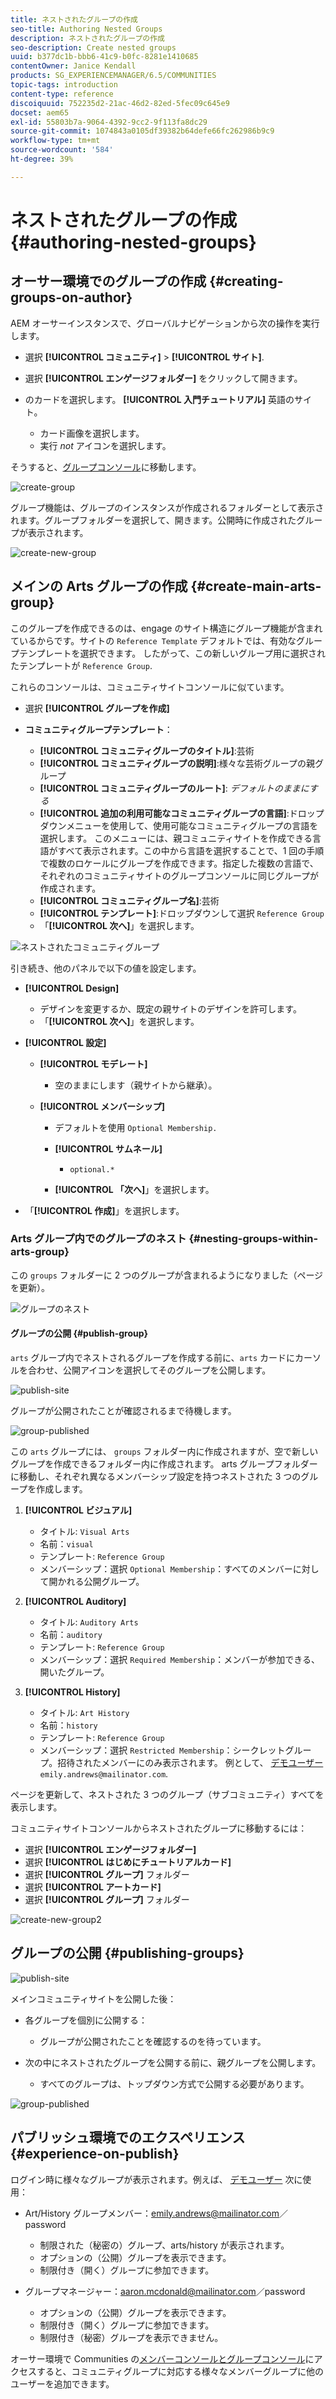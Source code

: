 ```yaml
---
title: ネストされたグループの作成
seo-title: Authoring Nested Groups
description: ネストされたグループの作成
seo-description: Create nested groups
uuid: b377dc1b-bbb6-41c9-b0fc-8281e1410685
contentOwner: Janice Kendall
products: SG_EXPERIENCEMANAGER/6.5/COMMUNITIES
topic-tags: introduction
content-type: reference
discoiquuid: 752235d2-21ac-46d2-82ed-5fec09c645e9
docset: aem65
exl-id: 55803b7a-9064-4392-9cc2-9f113fa8dc29
source-git-commit: 1074843a0105df39382b64defe66fc262986b9c9
workflow-type: tm+mt
source-wordcount: '584'
ht-degree: 39%

---
```


# ネストされたグループの作成{#authoring-nested-groups}

## オーサー環境でのグループの作成 {#creating-groups-on-author}

AEM オーサーインスタンスで、グローバルナビゲーションから次の操作を実行します。

* 選択 **[!UICONTROL コミュニティ]** > **[!UICONTROL サイト]**.
* 選択 **[!UICONTROL エンゲージフォルダー]** をクリックして開きます。
* のカードを選択します。 **[!UICONTROL 入門チュートリアル]** 英語のサイト。

   * カード画像を選択します。
   * 実行 *not* アイコンを選択します。

そうすると、[グループコンソール](/help/communities/groups.md)に移動します。

![create-group](assets/create-group.png)

グループ機能は、グループのインスタンスが作成されるフォルダーとして表示されます。グループフォルダーを選択して、開きます。公開時に作成されたグループが表示されます。

![create-new-group](assets/create-new-group.png)

## メインの Arts グループの作成 {#create-main-arts-group}

このグループを作成できるのは、engage のサイト構造にグループ機能が含まれているからです。サイトの `Reference Template` デフォルトでは、有効なグループテンプレートを選択できます。 したがって、この新しいグループ用に選択されたテンプレートが `Reference Group`.

これらのコンソールは、コミュニティサイトコンソールに似ています。

* 選択 **[!UICONTROL グループを作成]**

* **コミュニティグループテンプレート**：

   * **[!UICONTROL コミュニティグループのタイトル]**:芸術
   * **[!UICONTROL コミュニティグループの説明]**:様々な芸術グループの親グループ
   * **[!UICONTROL コミュニティグループのルート]**: *デフォルトのままにする*
   * **[!UICONTROL 追加の利用可能なコミュニティグループの言語]**:ドロップダウンメニューを使用して、使用可能なコミュニティグループの言語を選択します。 このメニューには、親コミュニティサイトを作成できる言語がすべて表示されます。この中から言語を選択することで、1 回の手順で複数のロケールにグループを作成できます。指定した複数の言語で、それぞれのコミュニティサイトのグループコンソールに同じグループが作成されます。
   * **[!UICONTROL コミュニティグループ名]**:芸術
   * **[!UICONTROL テンプレート]**:ドロップダウンして選択 `Reference Group`
   * 「**[!UICONTROL 次へ]**」を選択します。

![ネストされたコミュニティグループ](assets/parent-to-nestedgroup.png)

引き続き、他のパネルで以下の値を設定します。

* **[!UICONTROL Design]**

   * デザインを変更するか、既定の親サイトのデザインを許可します。
   * 「**[!UICONTROL 次へ]**」を選択します。

* **[!UICONTROL 設定]**

   * **[!UICONTROL モデレート]**

      * 空のままにします（親サイトから継承）。
   * **[!UICONTROL メンバーシップ]**

      * デフォルトを使用 `Optional Membership.`

      * **[!UICONTROL サムネール]**
         * `optional.*`
      * **[!UICONTROL 「次へ]**」を選択します。



* 「**[!UICONTROL 作成]**」を選択します。

### Arts グループ内でのグループのネスト {#nesting-groups-within-arts-group}

この `groups` フォルダーに 2 つのグループが含まれるようになりました（ページを更新）。

![グループのネスト](assets/create-community-group.png)

#### グループの公開 {#publish-group}

`arts` グループ内でネストされるグループを作成する前に、`arts` カードにカーソルを合わせ、公開アイコンを選択してそのグループを公開します。

![publish-site](assets/publish-site.png)

グループが公開されたことが確認されるまで待機します。

![group-published](assets/group-published.png)

この `arts` グループには、 `groups` フォルダー内に作成されますが、空で新しいグループを作成できるフォルダー内に作成されます。 arts グループフォルダーに移動し、それぞれ異なるメンバーシップ設定を持つネストされた 3 つのグループを作成します。

1. **[!UICONTROL ビジュアル]**

   * タイトル: `Visual Arts`
   * 名前：`visual`
   * テンプレート: `Reference Group`
   * メンバーシップ：選択 `Optional Membership`：すべてのメンバーに対して開かれる公開グループ。

1. **[!UICONTROL Auditory]**

   * タイトル: `Auditory Arts`
   * 名前：`auditory`
   * テンプレート: `Reference Group`
   * メンバーシップ：選択 `Required Membership`：メンバーが参加できる、開いたグループ。

1. **[!UICONTROL History]**

   * タイトル: `Art History`
   * 名前：`history`
   * テンプレート: `Reference Group`
   * メンバーシップ：選択 `Restricted Membership`：シークレットグループ。招待されたメンバーにのみ表示されます。 例として、 [デモユーザー](/help/communities/tutorials.md#demo-users) `emily.andrews@mailinator.com`.

ページを更新して、ネストされた 3 つのグループ（サブコミュニティ）すべてを表示します。

コミュニティサイトコンソールからネストされたグループに移動するには：

* 選択 **[!UICONTROL エンゲージフォルダー]**
* 選択 **[!UICONTROL はじめにチュートリアルカード]**
* 選択 **[!UICONTROL グループ]** フォルダー
* 選択 **[!UICONTROL アートカード]**
* 選択 **[!UICONTROL グループ]** フォルダー

![create-new-group2](assets/create-new-group2.png)

## グループの公開 {#publishing-groups}

![publish-site](assets/publish-site.png)

メインコミュニティサイトを公開した後：

* 各グループを個別に公開する：

   * グループが公開されたことを確認するのを待っています。

* 次の中にネストされたグループを公開する前に、親グループを公開します。

   * すべてのグループは、トップダウン方式で公開する必要があります。

![group-published](assets/group-published.png)

## パブリッシュ環境でのエクスペリエンス {#experience-on-publish}

ログイン時に様々なグループが表示されます。例えば、 [デモユーザー](/help/communities/tutorials.md#demo-users) 次に使用：

* Art/History グループメンバー：emily.andrews@mailinator.com／password
   * 制限された（秘密の）グループ、arts/history が表示されます。
   * オプションの（公開）グループを表示できます。
   * 制限付き（開く）グループに参加できます。

* グループマネージャー：aaron.mcdonald@mailinator.com／password

   * オプションの（公開）グループを表示できます。
   * 制限付き（開く）グループに参加できます。
   * 制限付き（秘密）グループを表示できません。

オーサー環境で Communities の[メンバーコンソールとグループコンソール](/help/communities/members.md)にアクセスすると、コミュニティグループに対応する様々なメンバーグループに他のユーザーを追加できます。
